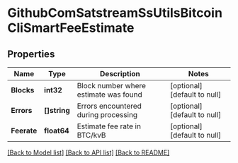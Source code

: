 # GithubComSatstreamSsUtilsBitcoinCliSmartFeeEstimate

## Properties
Name | Type | Description | Notes
------------ | ------------- | ------------- | -------------
**Blocks** | **int32** | Block number where estimate was found | [optional] [default to null]
**Errors** | **[]string** | Errors encountered during processing | [optional] [default to null]
**Feerate** | **float64** | Estimate fee rate in BTC/kvB | [optional] [default to null]

[[Back to Model list]](../README.md#documentation-for-models) [[Back to API list]](../README.md#documentation-for-api-endpoints) [[Back to README]](../README.md)

